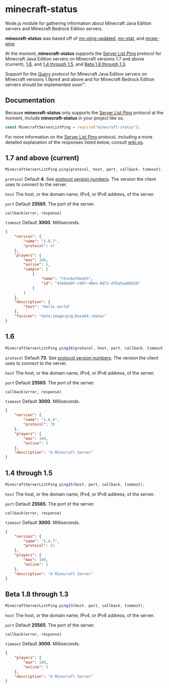 # minecraft-status
Node.js module for gathering information about Minecraft Java Edition servers and Minecraft Bedrock Edition servers.

**minecraft-status** was based off of [mc-ping-updated](https://github.com/Cryptkeeper/mc-ping-updated), [mc-stat](https://github.com/winny-/mcstat), and [mcpe-ping](https://github.com/falkirks/mcpe-ping).

At the moment, **minecraft-status** supports the [Server List Ping](https://wiki.vg/Server_List_Ping) protocol for Minecraft Java Edition servers on Minecraft versions 1.7 and above (current), [1.6](https://wiki.vg/Server_List_Ping#1.6), and [1.4 through 1.5](https://wiki.vg/Server_List_Ping#1.4_to_1.5), and [Beta 1.8 through 1.3](https://wiki.vg/Server_List_Ping#Beta_1.8_to_1.3).

Support for the [Query](https://wiki.vg/Server_List_Ping) protocol for Minecraft Java Edition servers on Minecraft versions 1.9pre4 and above and for Minecraft Bedrock Edition servers should be implemented soon™️.

## Documentation
Because **minecraft-status** only supports the [Server List Ping](https://wiki.vg/Server_List_Ping) protocol at the moment, include **minecraft-status** in your project like so.
```js
const MinecraftServerListPing = require("minecraft-status");
```
For more information on the [Server List Ping](https://wiki.vg/Server_List_Ping) protocol, including a more detailed explanation of the responses listed below, consult [wiki.vg](https://wiki.vg/Server_List_Ping).

## 1.7 and above (current)
```js
MinecraftServerListPing.ping(protocol, host, port, callback, timeout);
``` 
`protocol` Default **4**. See [protocol version numbers](https://wiki.vg/Protocol_version_numbers). The version the client uses to connect to the server.

`host` The host, or the domain name, IPv4, or IPv6 address, of the server.

`port` Default **25565**. The port of the server.

`callback(error, response)`

`timeout` Default **3000**. Milliseconds.

```json
{
    "version": {
        "name": "1.8.7",
        "protocol": 47
    },
    "players": {
        "max": 100,
        "online": 5,
        "sample": [
            {
                "name": "thinkofdeath",
                "id": "4566e69f-c907-48ee-8d71-d7ba5aa00d20"
            }
        ]
    },	
    "description": {
        "text": "Hello world"
    },
    "favicon": "data:image/png;base64,<data>"
}
```

## 1.6
```js
MinecraftServerListPing.ping16(protocol, host, port, callback, timeout);
``` 
`protocol` Default **73**. See [protocol version numbers](https://wiki.vg/Protocol_version_numbers). The version the client uses to connect to the server.

`host` The host, or the domain name, IPv4, or IPv6 address, of the server.

`port` Default **25565**. The port of the server.

`callback(error, response)`

`timeout` Default **3000**. Milliseconds.

```json
{
    "version": {
        "name": "1.6.4",
        "protocol": 78
    },
    "players": {
        "max": 100,
        "online": 5
    },	
    "description": "A Minecraft Server"
}
```

## 1.4 through 1.5
```js
MinecraftServerListPing.ping15(host, port, callback, timeout);
``` 
`host` The host, or the domain name, IPv4, or IPv6 address, of the server.

`port` Default **25565**. The port of the server.

`callback(error, response)`

`timeout` Default **3000**. Milliseconds.

```json
{
    "version": {
        "name": "1.4.7",
        "protocol": 51
    },
    "players": {
        "max": 100,
        "online": 5
    },	
    "description": "A Minecraft Server"
}
```

## Beta 1.8 through 1.3
```js
MinecraftServerListPing.ping13(host, port, callback, timeout);
``` 
`host` The host, or the domain name, IPv4, or IPv6 address, of the server.

`port` Default **25565**. The port of the server.

`callback(error, response)`

`timeout` Default **3000**. Milliseconds.

```json
{
    "players": {
        "max": 100,
        "online": 5
    },	
    "description": "A Minecraft Server"
}
```
